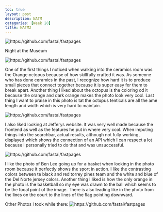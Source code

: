 ```yaml
---
toc: true
layout: post
description: NATM
categories: [Week 20]
title: NATM2
---
```

![]({{site.baseurl}}/images/Other.other.png "https://github.com/fastai/fastpages")


Night at the Museum


![]({{site.baseurl}}/images/oct.png "https://github.com/fastai/fastpages")


One of the first things I noticed when walking into the ceramics room was the Orange octopus because of how skillfully crafted it was. As someone who has done ceramics in the past, I recognize how hard it is to produce small pieces that connect together because it is super easy for them to break apart. Another thing I liked about the octopus is the coloring od it because the orange and dark orange makes the photo look very cool. Last thing I want to praise in this photo is tat the octopus tenticals are all the ame length and width which is very hard to maintain.


![]({{site.baseurl}}/images/jeff.png "https://github.com/fastai/fastpages")


I also liked looking at Jefferys website. It was very well made because the frontend as well as the features he put in where very cool. When imputing things into the searchbar, actual results, although not fully working, displayed which shows the connection of an API which I can respect a lot because I personally tried to do that and was unsuccessful.




![]({{site.baseurl}}/images/ben.png "https://github.com/fastai/fastpages")


I like the photo of Ben Lee going up for a basket when looking in the photo room because it perfectly shows the sport in action. I like the contrasting colors between te black and red torrey pines team and the white and blue of the Del Norte jersey colors. Another thing I liked is how the only orange in the photo is the basketball so my eye was drawn to the ball which seems to be the focal point of the image. There is also leading like in the photo from the lines on the court to the lines of the flag pointing downward.


Other Photos I took while there:
![]({{site.baseurl}}/images/other3.png "https://github.com/fastai/fastpages")